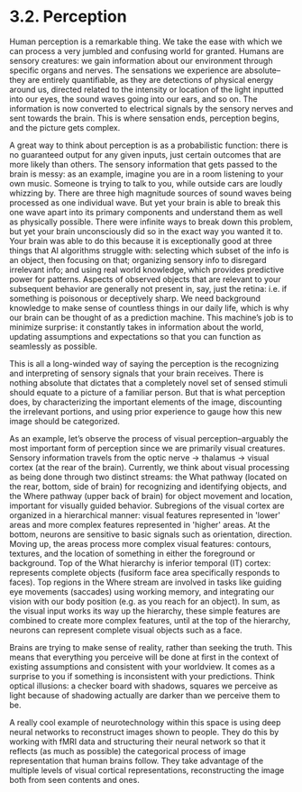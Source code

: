# 3.2. Perception
Human perception is a remarkable thing. We take the ease with which we can process a very jumbled and confusing world for granted. Humans are sensory creatures: we gain information about our environment through specific organs and nerves. The sensations we experience are absolute–they are entirely quantifiable, as they are detections of physical energy around us, directed related to the intensity or location of the light inputted into our eyes, the sound waves going into our ears, and so on. The information is now converted to electrical signals by the sensory nerves and sent towards the brain. This is where sensation ends, perception begins, and the picture gets complex. 

A great way to think about perception is as a probabilistic function: there is no guaranteed output for any given inputs, just certain outcomes that are more likely than others. The sensory information that gets passed to the brain is messy: as an example, imagine you are in a room listening to your own music. Someone is trying to talk to you, while outside cars are loudly whizzing by. There are three high magnitude sources of sound waves being processed as one individual wave. But yet your brain is able to break this one wave apart into its primary components and understand them as well as physically possible. There were infinite ways to break down this problem, but yet your brain unconsciously did so in the exact way you wanted it to. Your brain was able to do this because it is exceptionally good at three things that AI algorithms struggle with: selecting which subset of the info is an object, then focusing on that; organizing sensory info to disregard irrelevant info; and using real world knowledge, which provides predictive power for patterns. Aspects of observed objects that are relevant to your subsequent behavior are generally not present in, say, just the retina: i.e. if something is poisonous or deceptively sharp. We need background knowledge to make sense of countless things in our daily life, which is why our brain can be thought of as a prediction machine. This machine’s job is to minimize surprise: it constantly takes in information about the world, updating assumptions and expectations so that you can function as seamlessly as possible. 

This is all a long-winded way of saying the perception is the recognizing and interpreting of sensory signals that your brain receives. There is nothing absolute that dictates that a completely novel set of sensed stimuli should equate to a picture of a familiar person. But that is what perception does, by characterizing the important elements of the image, discounting the irrelevant portions, and using prior experience to gauge how this new image should be categorized. 

As an example, let’s observe the process of visual perception–arguably the most important form of perception since we are primarily visual creatures. Sensory information travels from the optic nerve → thalamus → visual cortex (at the rear of the brain). Currently, we think about visual processing as being done through two distinct streams: the What pathway (located on the rear, bottom, side of brain) for recognizing and identifying objects, and the Where pathway (upper back of brain) for object movement and location, important for visually guided behavior. Subregions of the visual cortex are organized in a hierarchical manner: visual features represented in 'lower' areas and more complex features represented in 'higher' areas. At the bottom, neurons are sensitive to basic signals such as orientation, direction. Moving up, the areas process more complex visual features: contours, textures, and the location of something in either the foreground or background. Top of the What hierarchy is inferior temporal (IT) cortex: represents complete objects (fusiform face area specifically responds to faces). Top regions in the Where stream are involved in tasks like guiding eye movements (saccades) using working memory, and integrating our vision with our body position (e.g. as you reach for an object). In sum, as the visual input works its way up the hierarchy, these simple features are combined to create more complex features, until at the top of the hierarchy, neurons can represent complete visual objects such as a face. 

Brains are trying to make sense of reality, rather than seeking the truth. This means that everything you perceive will be done at first in the context of existing assumptions and consistent with your worldview. It comes as a surprise to you if something is inconsistent with your predictions. Think optical illusions: a checker board with shadows, squares we perceive as light because of shadowing actually are darker than we perceive them to be.

A really cool example of neurotechnology within this space is using deep neural networks to reconstruct images shown to people. They do this by working with fMRI data and structuring their neural network so that it reflects (as much as possible) the categorical process of image representation that human brains follow. They take advantage of the multiple levels of visual cortical representations, reconstructing the image both from seen contents and ones. 
